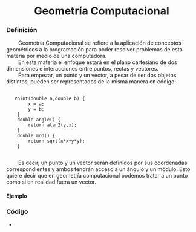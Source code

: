<div align="center">

# Geometría Computacional  

 <div align="left">
 
 ### Definición  

&nbsp;&nbsp;&nbsp;&nbsp;&nbsp;&nbsp;&nbsp;&nbsp;Geometría Computacional se refiere a la aplicación de conceptos geométricos a la programación para poder resolver problemas de esta materia por medio de una computadora.  
&nbsp;&nbsp;&nbsp;&nbsp;&nbsp;&nbsp;&nbsp;&nbsp;En esta materia el enfoque estará en el plano cartesiano de dos dimensiones e interacciones entre puntos, rectas y vectores.  
&nbsp;&nbsp;&nbsp;&nbsp;&nbsp;&nbsp;&nbsp;&nbsp;Para empezar, un punto y un vector, a pesar de ser dos objetos distintos, pueden ser representados de la misma manera en código:  
  <pre>
  <code>
   Point(double a,double b) {
        x = a;
        y = b;
    } 
    double angle() {
        return atan2(y,x);
    }
    double mod() {
        return sqrt(x*x+y*y);
    }
  </code>
</pre>  
   
&nbsp;&nbsp;&nbsp;&nbsp;&nbsp;&nbsp;&nbsp;&nbsp;Es decir, un punto y un vector serán definidos por sus coordenadas correspondientes y ambos tendrán acceso a un ángulo y un módulo. Esto quiere decir que en geometría computacional podemos tratar a un punto como si en realidad fuera un vector.  
 #### Ejemplo

   ### Código
  * []()  

